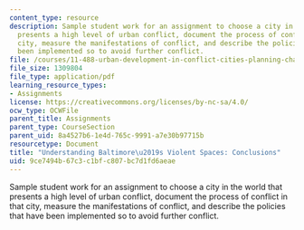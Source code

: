 ```yaml
---
content_type: resource
description: Sample student work for an assignment to choose a city in the world that
  presents a high level of urban conflict, document the process of conflict in that
  city, measure the manifestations of conflict, and describe the policies that have
  been implemented so to avoid further conflict.
file: /courses/11-488-urban-development-in-conflict-cities-planning-challenges-and-policy-innovations-fall-2015/9ce7494b67c3c1bfc807bc7d1fd6aeae_MIT11_488F15_Understand.pdf
file_size: 1309804
file_type: application/pdf
learning_resource_types:
- Assignments
license: https://creativecommons.org/licenses/by-nc-sa/4.0/
ocw_type: OCWFile
parent_title: Assignments
parent_type: CourseSection
parent_uid: 8a4527b6-1e4d-765c-9991-a7e30b97715b
resourcetype: Document
title: "Understanding Baltimore\u2019s Violent Spaces: Conclusions"
uid: 9ce7494b-67c3-c1bf-c807-bc7d1fd6aeae
---
```

Sample student work for an assignment to choose a city in the world that presents a high level of urban conflict, document the process of conflict in that city, measure the manifestations of conflict, and describe the policies that have been implemented so to avoid further conflict.